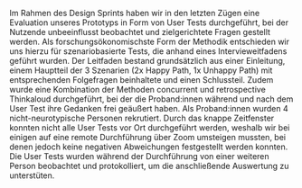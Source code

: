 Im Rahmen des Design Sprints haben wir in den letzten Zügen eine Evaluation unseres Prototyps in Form von User Tests durchgeführt, bei der Nutzende unbeeinflusst beobachtet und zielgerichtete Fragen gestellt werden. Als forschungsökonomischste Form der Methodik entschieden wir uns hierzu für szenariobasierte Tests, die anhand eines Intervieweitfadens geführt wurden. Der Leitfaden bestand grundsätzlich aus einer Einleitung, einem Hauptteil der 3 Szenarien (2x Happy Path, 1x Unhappy Path) mit entsprechenden Folgefragen beinhaltete und einen Schlussteil. Zudem wurde eine Kombination der Methoden concurrent und retrospective Thinkaloud durchgeführt, bei der die Proband:innen während und nach dem User Test ihre Gedanken frei geäußert haben. Als Proband:innen wurden 4 nicht-neurotypische Personen rekrutiert. Durch das knappe Zeitfenster konnten nicht alle User Tests vor Ort durchgeführt werden, weshalb wir bei einigen auf eine remote Durchführung über Zoom umsteigen mussten, bei denen jedoch keine negativen Abweichungen festgestellt werden konnten. Die User Tests wurden während der Durchführung von einer weiteren Person beobachtet und protokolliert, um die anschließende Auswertung zu unterstüten.
